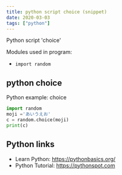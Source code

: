 ```yaml
---
title: python script choice (snippet)
date: 2020-03-03
tags: ["python"]
---
```

Python script 'choice'


Modules used in program: 
* `import random`

## python choice

Python example: choice

```python
import random
moji ='あいうえお'
c = random.choice(moji)
print(c)

```

## Python links

- Learn Python: https://pythonbasics.org/
- Python Tutorial: https://pythonspot.com
